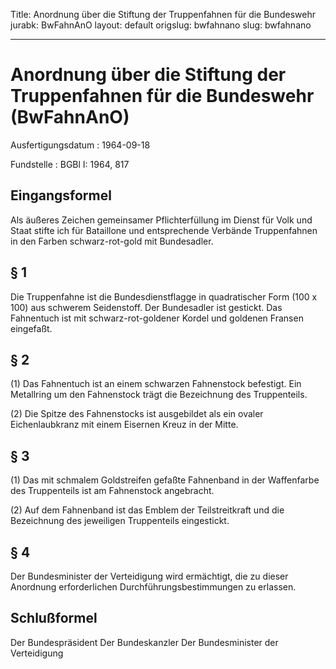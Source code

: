 Title: Anordnung über die Stiftung der Truppenfahnen für die Bundeswehr
jurabk: BwFahnAnO
layout: default
origslug: bwfahnano
slug: bwfahnano

---

# Anordnung über die Stiftung der Truppenfahnen für die Bundeswehr (BwFahnAnO)

Ausfertigungsdatum
:   1964-09-18

Fundstelle
:   BGBl I: 1964, 817



## Eingangsformel

Als äußeres Zeichen gemeinsamer Pflichterfüllung im Dienst für Volk
und Staat stifte ich für Bataillone und entsprechende Verbände
Truppenfahnen in den Farben schwarz-rot-gold mit Bundesadler.


## § 1

Die Truppenfahne ist die Bundesdienstflagge in quadratischer Form (100
x 100) aus schwerem Seidenstoff. Der Bundesadler ist gestickt. Das
Fahnentuch ist mit schwarz-rot-goldener Kordel und goldenen Fransen
eingefaßt.


## § 2

(1) Das Fahnentuch ist an einem schwarzen Fahnenstock befestigt. Ein
Metallring um den Fahnenstock trägt die Bezeichnung des Truppenteils.

(2) Die Spitze des Fahnenstocks ist ausgebildet als ein ovaler
Eichenlaubkranz mit einem Eisernen Kreuz in der Mitte.


## § 3

(1) Das mit schmalem Goldstreifen gefaßte Fahnenband in der
Waffenfarbe des Truppenteils ist am Fahnenstock angebracht.

(2) Auf dem Fahnenband ist das Emblem der Teilstreitkraft und die
Bezeichnung des jeweiligen Truppenteils eingestickt.


## § 4

Der Bundesminister der Verteidigung wird ermächtigt, die zu dieser
Anordnung erforderlichen Durchführungsbestimmungen zu erlassen.


## Schlußformel

Der Bundespräsident
Der Bundeskanzler
Der Bundesminister der Verteidigung


